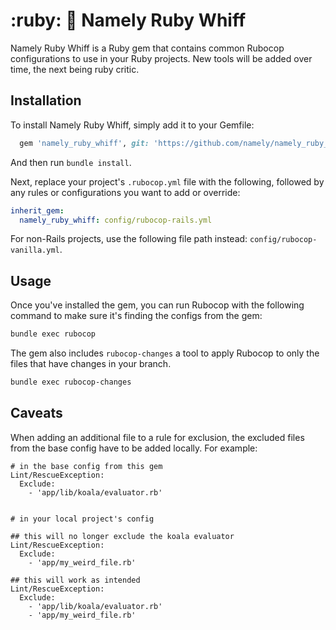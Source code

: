 # :ruby: :nose: Namely Ruby Whiff

Namely Ruby Whiff is a Ruby gem that contains common Rubocop configurations to use in your Ruby projects. New tools will be added over time, the next being ruby critic.

## Installation

To install Namely Ruby Whiff, simply add it to your Gemfile:

```ruby
  gem 'namely_ruby_whiff', git: 'https://github.com/namely/namely_ruby_whiff.git', branch: 'master', require: false
```

And then run `bundle install`.

Next, replace your project's `.rubocop.yml` file with the following, followed by any rules or configurations you want to add or override:

```yaml
inherit_gem:
  namely_ruby_whiff: config/rubocop-rails.yml
```

For non-Rails projects, use the following file path instead: `config/rubocop-vanilla.yml`.

## Usage

Once you've installed the gem, you can run Rubocop with the following command to make sure it's finding the configs from the gem:

```bash
bundle exec rubocop
```

The gem also includes `rubocop-changes` a tool to apply Rubocop to only the files that have changes in your branch.

```bash
bundle exec rubocop-changes
```

## Caveats

When adding an additional file to a rule for exclusion, the excluded files from the base config have to be added locally. For example:

```
# in the base config from this gem
Lint/RescueException:
  Exclude:
    - 'app/lib/koala/evaluator.rb'


# in your local project's config

## this will no longer exclude the koala evaluator
Lint/RescueException:
  Exclude:
    - 'app/my_weird_file.rb'

## this will work as intended
Lint/RescueException:
  Exclude:
    - 'app/lib/koala/evaluator.rb'
    - 'app/my_weird_file.rb'
```
